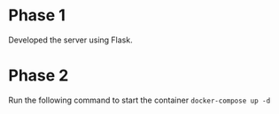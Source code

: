 # Phase 1
Developed the server using Flask.

# Phase 2
Run the following command to start the container ```docker-compose up -d```